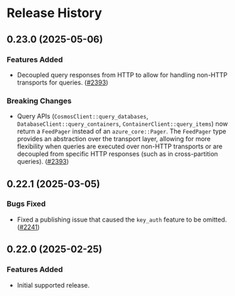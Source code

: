 # Release History

## 0.23.0 (2025-05-06)

### Features Added

* Decoupled query responses from HTTP to allow for handling non-HTTP transports for queries. ([#2393](https://github.com/Azure/azure-sdk-for-rust/pull/2393))

### Breaking Changes

* Query APIs (`CosmosClient::query_databases`, `DatabaseClient::query_containers`, `ContainerClient::query_items`) now return a `FeedPager` instead of an `azure_core::Pager`. The `FeedPager` type provides an abstraction over the transport layer, allowing for more flexibility when queries are executed over non-HTTP transports or are decoupled from specific HTTP responses (such as in cross-partition queries). ([#2393](https://github.com/Azure/azure-sdk-for-rust/pull/2393))

## 0.22.1 (2025-03-05)

### Bugs Fixed

* Fixed a publishing issue that caused the `key_auth` feature to be omitted. ([#2241](https://github.com/Azure/azure-sdk-for-rust/issues/2241))

## 0.22.0 (2025-02-25)

### Features Added

* Initial supported release.
